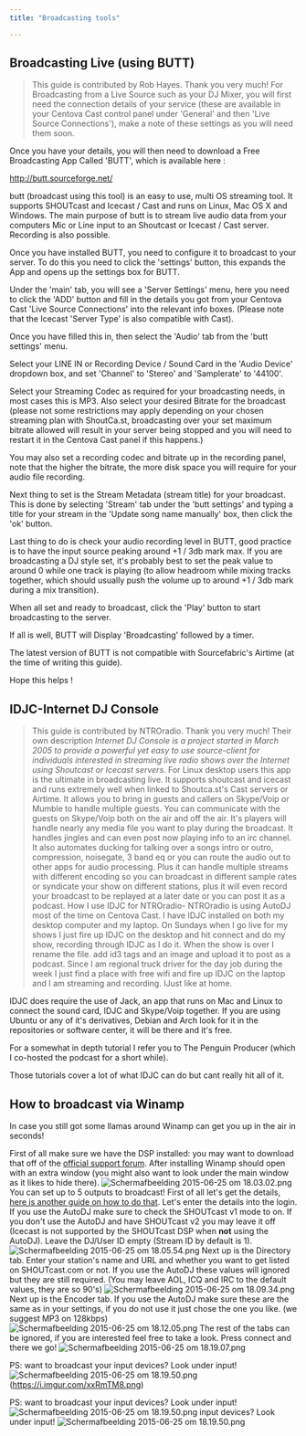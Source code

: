 ```yaml
---
title: "Broadcasting tools"

---
```


## Broadcasting Live (using BUTT)


> This guide is contributed by Rob Hayes. Thank you very much!
For Broadcasting from a Live Source such as your DJ Mixer, you will first need the connection details of your service (these are available in your Centova Cast control panel under 'General' and then 'Live Source Connections'), make a note of these settings as you will need them soon.

Once you have your details, you will then need to download a Free Broadcasting App Called 'BUTT', which is available here :

http://butt.sourceforge.net/

butt (broadcast using this tool) is an easy to use, multi OS streaming tool.
It supports SHOUTcast and Icecast / Cast and runs on Linux, Mac OS X and Windows.
The main purpose of butt is to stream live audio data from your computers Mic or Line input
to an Shoutcast or Icecast / Cast server. Recording is also possible.

Once you have installed BUTT, you need to configure it to broadcast to your server.  To do this you need to click the 'settings' button, this expands the App and opens up the settings box for BUTT.

Under the 'main' tab, you will see a 'Server Settings' menu, here you need to click the 'ADD' button and fill in the details you got from your Centova Cast  'Live Source Connections' into the relevant info boxes.  (Please note that the Icecast 'Server Type' is also compatible with Cast).

Once you have filled this in, then select the 'Audio' tab from the 'butt settings' menu.

Select your LINE IN or Recording Device / Sound Card in the 'Audio Device' dropdown box, and set 'Channel' to 'Stereo' and 'Samplerate' to '44100'.

Select your Streaming Codec as required for your broadcasting needs, in most cases this is MP3. Also select your desired Bitrate for the broadcast (please not some restrictions may apply depending on your chosen streaming plan with ShoutCa.st, broadcasting over your set maximum bitrate allowed will result in your server being stopped and you will need to restart it in the Centova Cast panel if this happens.)

You may also set a recording codec and bitrate up in the recording panel, note that the higher the bitrate, the more disk space you will require for your audio file recording.

Next thing to set is the Stream Metadata (stream title) for your broadcast.  This is done by selecting 'Stream' tab under the 'butt settings' and typing a title for your stream in the 'Update song name manually' box, then click the 'ok' button.

Last thing to do is check your audio recording level in BUTT, good practice is to have the input source peaking around +1 / 3db mark max.  If you are broadcasting a DJ style set, it's probably best to set the peak value to around 0 while one track is playing (to allow headroom while mixing tracks together, which should usually push the volume up to around +1 / 3db mark during a mix transition).

When all set and ready to broadcast, click the 'Play' button to start broadcasting to the server.

If all is well, BUTT will Display 'Broadcasting' followed by a timer.

The latest version of BUTT is not compatible with Sourcefabric's Airtime (at the time of writing this guide).

Hope this helps !

## IDJC-Internet DJ Console


> This guide is contributed by NTROradio. Thank you very much!
Their own description
*Internet DJ Console is a project started in March 2005 to provide a powerful yet easy to use source-client for individuals interested in streaming live radio shows over the Internet using Shoutcast or Icecast servers.*
For Linux desktop users this app is the ultimate in broadcasting live. It supports shoutcast and icecast and runs extremely well when linked to Shoutca.st's Cast servers or Airtime. It allows you to bring in guests and callers on Skype/Voip or Mumble to handle multiple guests. You can communicate with the guests on Skype/Voip both on the air and off the air. It's players will handle nearly any media file you want to play during the broadcast. It handles jingles and can even post now playing info to an irc channel. It also automates ducking for talking over a songs intro or outro, compression, noisegate, 3 band eq or you can route the audio out to other apps for audio processing. Plus it can handle multiple streams with different encoding so you can broadcast in different sample rates or syndicate your show on different stations, plus it will even record your broadcast to be replayed at a later date or you can post it as a podcast.
How I use IDJC for NTROradio-
NTROradio is using AutoDJ most of the time on Centova Cast. I have IDJC installed on both my desktop computer and my laptop. On Sundays when I go live for my shows I just fire up IDJC on the desktop and hit connect and do my show, recording through IDJC as I do it. When the show is over I rename the file. add id3 tags and an image and upload it to post as a podcast. Since I am regional truck driver for the day job during the week I just find a place with free wifi and fire up IDJC on the laptop and I am streaming and recording. IJust like at home. 

IDJC does require the use of Jack, an app that runs on Mac and Linux to connect the sound card, IDJC and Skype/Voip together. If you are using Ubuntu or any of it's derivatives, Debian and Arch look for it in the repositories or software center, it will be there and it's free. 

For a somewhat in depth tutorial I refer you to The Penguin Producer (which I co-hosted the podcast for a short while). 

Those tutorials cover a lot of what IDJC can do but cant really hit all of it.

## How to broadcast via Winamp

In case you still got some llamas around Winamp can get you up in the air in seconds!

First of all make sure we have the DSP installed: you may want to download that off of the [official support forum](http://forums.winamp.com/showthread.php?t=378892). After installing Winamp should open with an extra window (you might also want to look under the main window as it likes to hide there).
![Schermafbeelding 2015-06-25 om 18.03.02.png](https://i.imgur.com/aVa2Mv9.png) 
You can set up to 5 outputs to broadcast! 
First of all let's get the details, [here is another guide on how to do that](https://community.shoutca.st/topic/24/first-aid-how-to-broadcast-live).
Let's enter the details into the login. If you use the AutoDJ make sure to check the SHOUTcast v1 mode to on. If you don't use the AutoDJ and have SHOUTcast v2 you may leave it off (Icecast is not supported by the SHOUTcast DSP when **not** using the AutoDJ). 
Leave the DJ/User ID empty (Stream ID by default is 1).
![Schermafbeelding 2015-06-25 om 18.05.54.png](https://i.imgur.com/qR8gco1.png) 
Next up is the Directory tab. Enter your station's name and URL and whether you want to get listed on SHOUTcast.com or not. If you use the AutoDJ these values will ignored but they are still required. (You may leave AOL, ICQ and IRC to the default values, they are so 90's)
![Schermafbeelding 2015-06-25 om 18.09.34.png](https://i.imgur.com/llCB3lx.png) 
Next up is the Encoder tab. If you use the AutoDJ make sure these are the same as in your settings, if you do not use it just chose the one you like. (we suggest MP3 on 128kbps)
![Schermafbeelding 2015-06-25 om 18.12.05.png](https://i.imgur.com/jOQNNEy.png) 
The rest of the tabs can be ignored, if you are interested feel free to take a look.
Press connect and there we go!
![Schermafbeelding 2015-06-25 om 18.19.07.png](https://i.imgur.com/xxRmTM8.png) 


PS: want to broadcast your input devices? Look under input!
![Schermafbeelding 2015-06-25 om 18.19.50.png](https://i.imgur.com/brjfRmP.png)
(https://i.imgur.com/xxRmTM8.png) 


PS: want to broadcast your input devices? Look under input!
![Schermafbeelding 2015-06-25 om 18.19.50.png](https://i.imgur.com/brjfRmP.png)
 input devices? Look under input!
![Schermafbeelding 2015-06-25 om 18.19.50.png](https://i.imgur.com/brjfRmP.png)
